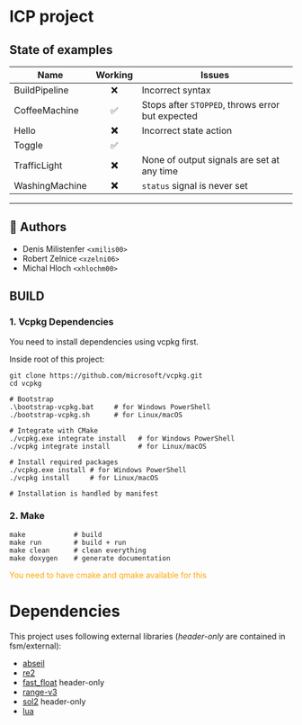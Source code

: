 # ICP project

## State of examples

|Name|Working|Issues
|--|:--:|--|
|BuildPipeline| ❌ | Incorrect syntax
|CoffeeMachine|✅| Stops after `STOPPED`, throws error but expected
|Hello|**❌**| Incorrect state action
|Toggle|✅|
|TrafficLight|**❌**| None of output signals are set at any time
|WashingMachine|**❌**| `status` signal is never set

---
## 👤 Authors

- Denis Milistenfer `<xmilis00>`
- Robert Zelnice `<xzelni06>`
- Michal Hloch `<xhlochm00>`

## BUILD

### 1. Vcpkg Dependencies

You need to install dependencies using vcpkg first.

Inside root of this project:
```shell
git clone https://github.com/microsoft/vcpkg.git
cd vcpkg

# Bootstrap
.\bootstrap-vcpkg.bat     # for Windows PowerShell
./bootstrap-vcpkg.sh      # for Linux/macOS

# Integrate with CMake
./vcpkg.exe integrate install   # for Windows PowerShell
./vcpkg integrate install       # for Linux/macOS

# Install required packages
./vcpkg.exe install # for Windows PowerShell
./vcpkg install     # for Linux/macOS

# Installation is handled by manifest
```
### 2. Make
```shell
make            # build
make run        # build + run
make clean      # clean everything
make doxygen    # generate documentation
```
<span style="color:orange">You need to have cmake and qmake available for this
</span>

# Dependencies
This project uses following external libraries (_header-only_ are contained in fsm/external):
 - [abseil](https://abseil.io)
 - [re2](https://github.com/google/re2/tree/main)
 - [fast_float](https://github.com/fastfloat/fast_float) header-only
 - [range-v3](https://github.com/ericniebler/range-v3)
 - [sol2](https://github.com/ThePhD/sol2) header-only
 - [lua](https://www.lua.org)
